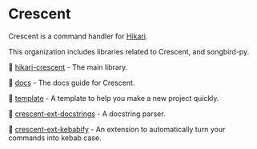 # Crescent

Crescent is a command handler for [Hikari](https://github.com/hikari-py/hikari/).

This organization includes libraries related to Crescent, and songbird-py.

🌙 [hikari-crescent](https://github.com/hikari-crescent/hikari-crescent/) - The main library.

🌙 [docs](https://hikari-crescent.github.io/hikari-crescent/) - The docs guide for Crescent.

🌙 [template](https://github.com/hikari-crescent/template/) - A template to help you make a new project quickly.

🌙 [crescent-ext-docstrings](https://github.com/hikari-crescent/crescent-ext-docstrings/) - A docstring parser.

🌙 [crescent-ext-kebabify](https://github.com/hikari-crescent/crescent-ext-kebabify/) - An extension to automatically turn your commands into kebab case.
